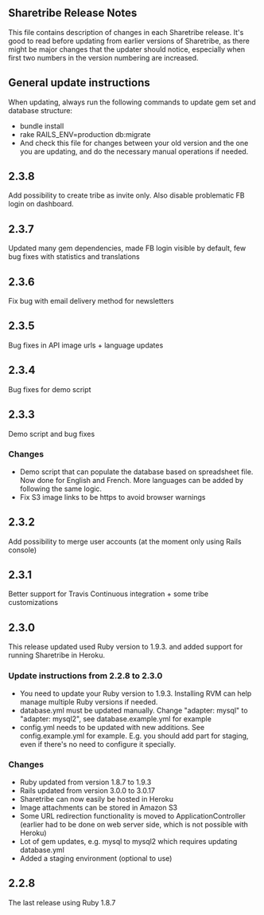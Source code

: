 Sharetribe Release Notes
------------------------

This file contains description of changes in each Sharetribe release. It's good to read before updating from earlier versions of Sharetribe, as there might be major changes that the updater should notice, especially when first two numbers in the version numbering are increased.

General update instructions 
---------------------------

When updating, always run the following commands to update gem set and database structure:
 - bundle install
 - rake RAILS_ENV=production db:migrate
 -  And check this file for changes between your old version and the one you are updating, and do the necessary manual operations if needed.
 
2.3.8
-----

Add possibility to create tribe as invite only. Also disable problematic FB login on dashboard.

2.3.7
-----

Updated many gem dependencies, made FB login visible by default, few bug fixes with statistics and translations

2.3.6
-----

Fix bug with email delivery method for newsletters

2.3.5
-----

Bug fixes in API image urls + language updates

2.3.4
-----

Bug fixes for demo script

2.3.3
-----

Demo script and bug fixes

### Changes ###

 - Demo script that can populate the database based on spreadsheet file. Now done for English and French. More languages can be added by following the same logic.
 - Fix S3 image links to be https to avoid browser warnings 

2.3.2
-----

Add possibility to merge user accounts (at the moment only using Rails console)

2.3.1
-----

Better support for Travis Continuous integration + some tribe customizations

2.3.0
-----

This release updated used Ruby version to 1.9.3. and added support for running Sharetribe in Heroku.

### Update instructions from 2.2.8 to 2.3.0 ###

 - You need to update your Ruby version to 1.9.3. Installing RVM can help manage multiple Ruby versions if needed.
 - database.yml must be updated manually. Change "adapter: mysql" to "adapter: mysql2", see database.example.yml for example
 - config.yml needs to be updated with new additions. See config.example.yml for example. E.g. you should add part for staging, even if there's no need to configure it specially.
 

### Changes ###

 - Ruby updated from version 1.8.7 to 1.9.3
 - Rails updated from version 3.0.0 to 3.0.17
 - Sharetribe can now easily be hosted in Heroku
 - Image attachments can be stored in Amazon S3
 - Some URL redirection functionality is moved to ApplicationController (earlier had to be done on web server side, which is not possible with Heroku)
 - Lot of gem updates, e.g. mysql to mysql2 which requires updating database.yml
 - Added a staging environment (optional to use)
 


2.2.8
-----

The last release using Ruby 1.8.7

